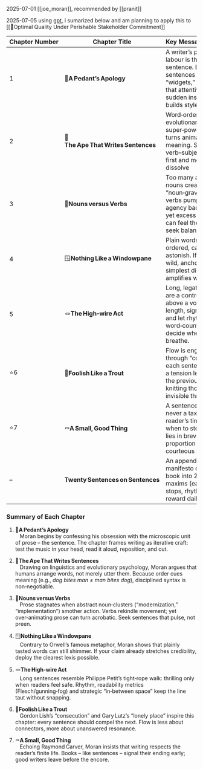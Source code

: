 2025-07-01
 [[joe_moran]], recommended by [[pranit]]

2025-07-05
 using [gpt](https://chatgpt.com/c/6863fb58-c964-8002-9910-294c1e340a84), i sumarized below and am planning to apply this to [[🐢Optimal Quality Under Perishable Stakeholder Commitment]]

| Chapter Number | Chapter Title                       | Key Message Summary                                                                                                                                                  |
| -------------- | ----------------------------------- | -------------------------------------------------------------------------------------------------------------------------------------------------------------------- |
| 1              | 🙏**A Pedant’s Apology**            | A writer’s primary labour is the single sentence. By treating sentences as daily “widgets,” Moran shows that attentive craft – not sudden inspiration – builds style |
| 2              | 🦧**The Ape That Writes Sentences** | Word‑order is our evolutionary super‑power: syntax turns animal sound into meaning. Secure the verb–subject backbone first and most problems dissolve                |
| 3              | 🦍**Nouns versus Verbs**            | Too many abstract nouns create “noun‑gravy”; vigorous verbs pump life and agency back into prose, yet excess animation can feel theatrical – seek balance            |
| 4              | 🪟**Nothing Like a Windowpane**     | Plain words, plainly ordered, can still astonish. If the idea is wild, anchor it in the simplest diction; clarity amplifies wonder.                                  |
| 5              | 🪢**The High‑wire Act**             | Long, legato sentences are a controlled walk above a void. Vary length, signal cadence, and let rhythm, not word‑count quotas, decide where to breathe.              |
| ⭐️6            | 🎻**Foolish Like a Trout**          | Flow is engineered through “consecution”: each sentence leans on a tension left unsaid in the previous one, knitting thought with invisible thread.                  |
| ⭐️7            | ⚰️**A Small, Good Thing**           | A sentence is a gift – never a tax on the reader’s time. Know when to stop; delight lies in brevity, proportion and courteous silence.                               |
| –              | **Twenty Sentences on Sentences**   | An appendical manifesto distilling the book into 20 trainable maxims (ears, verbs, full stops, rhythm, etc.) that reward daily practice.                             |

### Summary of Each Chapter

1. 🙏**A Pedant’s Apology**  
   Moran begins by confessing his obsession with the microscopic unit of prose – the sentence. The chapter frames writing as iterative craft: test the music in your head, read it aloud, reposition, and cut.

2. 🦧**The Ape That Writes Sentences**  
   Drawing on linguistics and evolutionary psychology, Moran argues that humans arrange words, not merely utter them. Because order cues meaning (e.g., *dog bites man* ≠ *man bites dog*), disciplined syntax is non‑negotiable.   

3. 🦍**Nouns versus Verbs**  
   Prose stagnates when abstract noun‑clusters (“modernization,” “implementation”) smother action. Verbs rekindle movement; yet over‑animating prose can turn acrobatic. Seek sentences that pulse, not preen.

4. 🪟**Nothing Like a Windowpane**  
   Contrary to Orwell’s famous metaphor, Moran shows that plainly tasted words can still shimmer. If your claim already stretches credibility, deploy the clearest lexis possible. 

5. 🪢**The High‑wire Act**  
   Long sentences resemble Philippe Petit’s tight‑rope walk: thrilling only when readers feel safe. Rhythm, readability metrics (Flesch/gunning‑fog) and strategic “in‑between space” keep the line taut without snapping.

6. 🎻**Foolish Like a Trout**  
   Gordon Lish’s “consecution” and Gary Lutz’s “lonely place” inspire this chapter: every sentence should compel the next. Flow is less about connectors, more about unanswered resonance.

7. ⚰️**A Small, Good Thing**  
   Echoing Raymond Carver, Moran insists that writing respects the reader’s finite life. Books – like sentences – signal their ending early; good writers leave before the encore.
